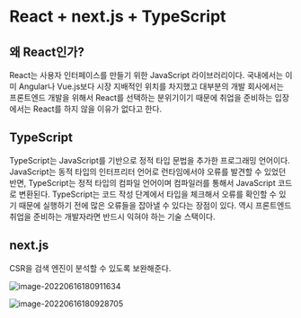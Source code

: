 # React + next.js + TypeScript



## 왜 React인가?

React는 사용자 인터페이스를 만들기 위한 JavaScript 라이브러리이다. 국내에서는 이미 Angular나 Vue.js보다 시장 지배적인 위치를 차지했고 대부분의 개발 회사에서는 프론트엔드 개발을 위해서 React를 선택하는 분위기이기 때문에 취업을 준비하는 입장에서는 React를 하지 않을 이유가 없다고 한다.



## TypeScript

TypeScript는 JavaScript를 기반으로 정적 타입 문법을 추가한 프로그래밍 언어이다. JavaScript는 동적 타입의 인터프리터 언어로 런타임에서야 오류를 발견할 수 있었던 반면, TypeScript는 정적 타입의 컴파일 언어이며 컴파일러를 통해서 JavaScript 코드로 변환된다. TypeScript는 코드 작성 단계에서 타입을 체크해서 오류를 확인할 수 있기 때문에 실행하기 전에 많은 오류들을 잡아낼 수 있다는 장점이 있다. 역시 프론트엔드 취업을 준비하는 개발자라면 반드시 익혀야 하는 기술 스택이다.



## next.js

CSR을 검색 엔진이 분석할 수 있도록 보완해준다.



![image-20220616180911634](README.assets/image-20220616180911634-16553705536241.png)

![image-20220616180928705](README.assets/image-20220616180928705.png)
